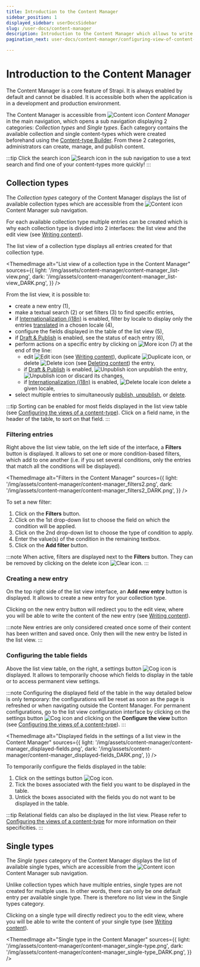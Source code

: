 ```yaml
---
title: Introduction to the Content Manager
sidebar_position: 1
displayed_sidebar: userDocsSidebar
slug: /user-docs/content-manager
description: Introduction to the Content Manager which allows to write content for collection types and single types.
pagination_next: user-docs/content-manager/configuring-view-of-content-type

---
```


# Introduction to the Content Manager

The Content Manager is a core feature of Strapi. It is always enabled by default and cannot be disabled. It is accessible both when the application is in a development and production environment.

The Content Manager is accessible from ![Content icon](/img/assets/icons/content.svg) *Content Manager* in the main navigation, which opens a sub navigation displaying 2 categories: _Collection types_ and _Single types_. Each category contains the available collection and single content-types which were created beforehand using the [Content-type Builder](/user-docs/content-type-builder/introduction-to-content-types-builder.md). From these 2 categories, administrators can create, manage, and publish content.

:::tip
Click the search icon ![Search icon](/img/assets/icons/search.svg) in the sub navigation to use a text search and find one of your content-types more quickly!
:::

## Collection types

The _Collection types_ category of the Content Manager displays the list of available collection types which are accessible from the ![Content icon](/img/assets/icons/content.svg) Content Manager sub navigation.

For each available collection type multiple entries can be created which is why each collection type is divided into 2 interfaces: the list view and the edit view (see [Writing content](writing-content.md)).

The list view of a collection type displays all entries created for that collection type.

<!-- TODO: update screenshot and don't forget to annotate with (6) and (7) -->
<ThemedImage
  alt="List view of a collection type in the Content Manager"
  sources={{
    light: '/img/assets/content-manager/content-manager_list-view.png',
    dark: '/img/assets/content-manager/content-manager_list-view_DARK.png',
  }}
/>

From the list view, it is possible to:

- create a new entry (1),
- make a textual search (2) or set filters (3) to find specific entries,
- if [Internationalization (i18n)](/user-docs/plugins/strapi-plugins#-internationalization-plugin) is enabled, filter by locale to display only the entries [translated](/user-docs/content-manager/translating-content) in a chosen locale (4),
- configure the fields displayed in the table of the list view (5),
- if [Draft & Publish](/user-docs/content-manager/saving-and-publishing-content) is enabled, see the status of each entry (6),
- perform actions on a specific entry by clicking on ![More icon](/img/assets/icons/more.svg) (7) at the end of the line:
  - edit ![Edit icon](/img/assets/icons/edit.svg) (see [Writing content](/user-docs/content-manager/writing-content.md)), duplicate ![Duplicate icon](/img/assets/icons/duplicate.svg), or delete ![Delete icon](/img/assets/icons/delete.svg) (see [Deleting content](/user-docs/content-manager/saving-and-publishing-content.md#deleting-content)) the entry,
  - if [Draft & Publish](/user-docs/content-manager/saving-and-publishing-content) is enabled, ![Unpublish icon](/img/assets/icons/cross-circle.svg) unpublish the entry, ![Unpublish icon](/img/assets/icons/cross-circle.svg) or discard its changes,
  - if [Internationalization (i18n)](/user-docs/plugins/strapi-plugins#-internationalization-plugin) is enabled, ![Delete locale icon](/img/assets/icons/delete-locale.svg) delete a given locale,
- select multiple entries to simultaneously [publish, unpublish](/user-docs/content-manager/saving-and-publishing-content#bulk-publish-and-unpublish-), or [delete](/user-docs/content-manager/saving-and-publishing-content.md#deleting-content).

:::tip
Sorting can be enabled for most fields displayed in the list view table (see [Configuring the views of a content-type](../content-manager/configuring-view-of-content-type.md)). Click on a field name, in the header of the table, to sort on that field.
:::

### Filtering entries

Right above the list view table, on the left side of the interface, a **Filters** button is displayed. It allows to set one or more condition-based filters, which add to one another (i.e. if you set several conditions, only the entries that match all the conditions will be displayed).

<!-- TODO: update screenshot (3 dots instead of dedicated icons on each line) -->
<ThemedImage
  alt="Filters in the Content Manager"
  sources={{
    light: '/img/assets/content-manager/content-manager_filters2.png',
    dark: '/img/assets/content-manager/content-manager_filters2_DARK.png',
  }}
/>

To set a new filter:

1. Click on the **Filters** button.
2. Click on the 1st drop-down list to choose the field on which the condition will be applied.
3. Click on the 2nd drop-down list to choose the type of condition to apply.
4. Enter the value(s) of the condition in the remaining textbox.
5. Click on the **Add filter** button.

:::note
When active, filters are displayed next to the **Filters** button. They can be removed by clicking on the delete icon ![Clear icon](/img/assets/icons/clear.svg).
:::

### Creating a new entry

On the top right side of the list view interface, an **Add new entry** button is displayed. It allows to create a new entry for your collection type.

Clicking on the new entry button will redirect you to the edit view, where you will be able to write the content of the new entry (see [Writing content](writing-content.md)).

:::note
New entries are only considered created once some of their content has been written and saved once. Only then will the new entry be listed in the list view.
:::

### Configuring the table fields

Above the list view table, on the right, a settings button ![Cog icon](/img/assets/icons/cog.svg) is displayed. It allows to temporarily choose which fields to display in the table or to access permanent view settings.

:::note
Configuring the displayed field of the table in the way detailed below is only temporary: the configurations will be reset as soon as the page is refreshed or when navigating outside the Content Manager. For permanent configurations, go to the list view configuration interface by clicking on the settings button ![Cog icon](/img/assets/icons/cog.svg) and clicking on the **Configure the view** button (see [Configuring the views of a content-type](../content-manager/configuring-view-of-content-type.md)).
:::

<!-- TODO: possibly update screenshot (3 dots instead of dedicated icons on each line) -->
<ThemedImage
  alt="Displayed fields in the settings of a list view in the Content Manager"
  sources={{
    light: '/img/assets/content-manager/content-manager_displayed-fields.png',
    dark: '/img/assets/content-manager/content-manager_displayed-fields_DARK.png',
  }}
/>

To temporarily configure the fields displayed in the table:

1. Click on the settings button ![Cog icon](/img/assets/icons/cog.svg).
2. Tick the boxes associated with the field you want to be displayed in the table.
3. Untick the boxes associated with the fields you do not want to be displayed in the table.

:::tip
Relational fields can also be displayed in the list view. Please refer to [Configuring the views of a content-type](../content-manager/configuring-view-of-content-type.md) for more information on their specificities.
:::

## Single types

The _Single types_ category of the Content Manager displays the list of available single types, which are accessible from the ![Content icon](/img/assets/icons/content.svg) Content Manager sub navigation.

Unlike collection types which have multiple entries, single types are not created for multiple uses. In other words, there can only be one default entry per available single type. There is therefore no list view in the Single types category.

Clicking on a single type will directly redirect you to the edit view, where you will be able to write the content of your single type (see [Writing content](writing-content.md)).

<ThemedImage
  alt="Single type in the Content Manager"
  sources={{
    light: '/img/assets/content-manager/content-manager_single-type.png',
    dark: '/img/assets/content-manager/content-manager_single-type_DARK.png',
  }}
/>
